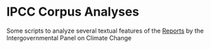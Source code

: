 # IPCC Corpus Analyses #

Some scripts to analyze several textual features of the [Reports](https://www.ipcc.ch/publications_and_data/publications_and_data_reports.shtml) by the Intergovernmental Panel on Climate Change
